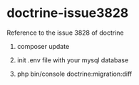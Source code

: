 # doctrine-issue3828
Reference to the issue 3828 of doctrine

1. composer update

2. init .env file with your mysql database

3. php bin/console doctrine:migration:diff

